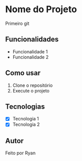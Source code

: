 # Nome do Projeto  

Primeiro git

## Funcionalidades  
- Funcionalidade 1  
- Funcionalidade 2  

## Como usar  
1. Clone o repositório  
2. Execute o projeto  

## Tecnologias  
- [x] Tecnologia 1  
- [x] Tecnologia 2  

## Autor  
Feito por Ryan
